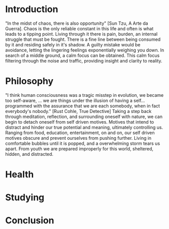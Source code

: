 # Introduction
"In the midst of chaos, there is also opportunity" [Sun Tzu, A Arte da Guerra]. Chaos is the only reliable constant in this life and often is what leads to a tipping point.  Living through it there is pain, burden, an internal struggle that must be fought.  There is a fine line between being consumed by it and residing safely in it's shadow.  A guilty mistake would be avoidance, letting the lingering feelings exponentially weighing you down.  In search of a middle ground, a calm focus can be obtained.  This calm focus filtering through the noise and traffic, providing insight and clarity to reality.

# Philosophy
"I think human consciousness was a tragic misstep in evolution, we became too self-aware, ... we are things under the illusion of having a self... programmed with the assurance that we are each somebody, when in fact everybody's nobody."  [Rust Cohle, True Detective]  Taking a step back through meditation, reflection, and surrounding oneself with nature, we can begin to detach oneself from self driven motives.  Motives that intend to distract and hinder our true potential and meaning, ultimately controlling us.  Ranging from food, education, entertainment, on and on, our self driven motives obscure and prevent ourselves from pushing further.  Living in comfortable bubbles until it is popped, and a overwhelming storm tears us apart.  From youth we are prepared improperly for this world, sheltered, hidden, and distracted.  

# Health


# Studying


# Conclusion  
